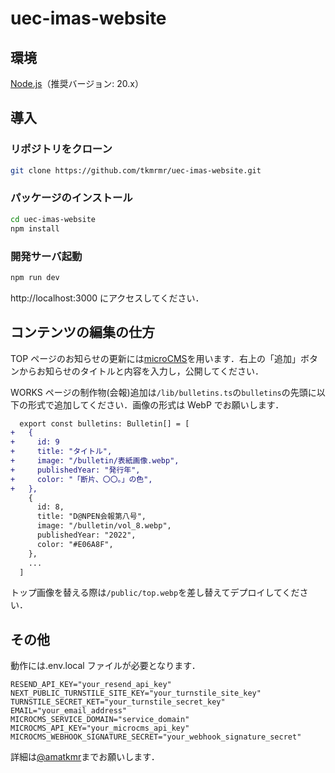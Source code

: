 # uec-imas-website

## 環境

[Node.js](https://nodejs.org/)（推奨バージョン: 20.x）

## 導入

### リポジトリをクローン

```bash
git clone https://github.com/tkmrmr/uec-imas-website.git
```

### パッケージのインストール

```bash
cd uec-imas-website
npm install
```

### 開発サーバ起動

```bash
npm run dev
```

http://localhost:3000 にアクセスしてください．

## コンテンツの編集の仕方

TOP ページのお知らせの更新には[microCMS](https://uec-imas.microcms.io/apis/notices)を用います．右上の「追加」ボタンからお知らせのタイトルと内容を入力し，公開してください．

WORKS ページの制作物(会報)追加は`/lib/bulletins.ts`の`bulletins`の先頭に以下の形式で追加してください．画像の形式は WebP でお願いします．

```diff
  export const bulletins: Bulletin[] = [
+   {
+     id: 9
+     title: "タイトル",
+     image: "/bulletin/表紙画像.webp",
+     publishedYear: "発行年",
+     color: "「断片、〇〇。」の色",
+   },
    {
      id: 8,
      title: "D@NPEN会報第八号",
      image: "/bulletin/vol_8.webp",
      publishedYear: "2022",
      color: "#E06A8F",
    },
    ...
  ]
```

トップ画像を替える際は`/public/top.webp`を差し替えてデプロイしてください．

## その他

動作には.env.local ファイルが必要となります．

```.env.local
RESEND_API_KEY="your_resend_api_key"
NEXT_PUBLIC_TURNSTILE_SITE_KEY="your_turnstile_site_key"
TURNSTILE_SECRET_KET="your_turnstile_secret_key"
EMAIL="your_email_address"
MICROCMS_SERVICE_DOMAIN="service_domain"
MICROCMS_API_KEY="your_microcms_api_key"
MICROCMS_WEBHOOK_SIGNATURE_SECRET="your_webhook_signature_secret"
```

詳細は[@amatkmr](https://twitter.com/amatkmr)までお願いします．

